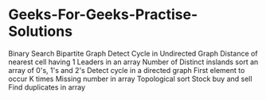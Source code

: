 # Geeks-For-Geeks-Practise-Solutions
Binary Search
Bipartite Graph
Detect Cycle in Undirected Graph
Distance of nearest cell having 1
Leaders in an array
Number of Distinct inslands
sort an array of 0's, 1's and 2's
Detect cycle in a directed graph
First element to occur K times
Missing number in array
Topological sort
Stock buy and sell
Find duplicates in array